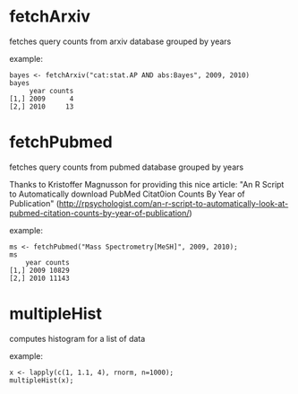 # fetchArxiv

fetches query counts from arxiv database grouped by years

example:

    bayes <- fetchArxiv("cat:stat.AP AND abs:Bayes", 2009, 2010)
    bayes
         year counts
    [1,] 2009      4
    [2,] 2010     13


# fetchPubmed

fetches query counts from pubmed database grouped by years

Thanks to Kristoffer Magnusson for providing this nice article: 
"An R Script to Automatically download PubMed Citat0ion Counts By Year of Publication"
(http://rpsychologist.com/an-r-script-to-automatically-look-at-pubmed-citation-counts-by-year-of-publication/)

example:

    ms <- fetchPubmed("Mass Spectrometry[MeSH]", 2009, 2010);
    ms
        year counts
    [1,] 2009 10829
    [2,] 2010 11143


# multipleHist

computes histogram for a list of data

example:

    x <- lapply(c(1, 1.1, 4), rnorm, n=1000);
    multipleHist(x);
